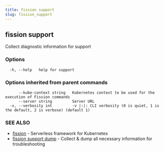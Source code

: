 ```yaml
---
title: fission support
slug: fission_support
---
```

## fission support

Collect diagnostic information for support

### Options

```
  -h, --help   help for support
```

### Options inherited from parent commands

```
      --kube-context string   Kubernetes context to be used for the execution of Fission commands
      --server string         Server URL
  -v, --verbosity int         -v |:|: CLI verbosity (0 is quiet, 1 is the default, 2 is verbose) (default 1)
```

### SEE ALSO

* [fission](/docs/reference/fission-cli/fission/)	 - Serverless framework for Kubernetes
* [fission support dump](/docs/reference/fission-cli/fission_support_dump/)	 - Collect & dump all necessary information for troubleshooting


